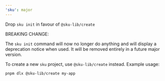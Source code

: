 ```yaml
---
'sku': major
---
```


Drop `sku init` in favour of `@sku-lib/create`

BREAKING CHANGE:

The `sku init` command will now no longer do anything and will display a deprecation notice when used.
It will be removed entirely in a future major version.

To create a new `sku` project, use `@sku-lib/create` instead. Example usage:

```
pnpm dlx @sku-lib/create my-app
```
